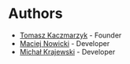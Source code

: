 # Authors
* [Tomasz Kaczmarzyk](//github.com/tkaczmarzyk) - Founder
* [Maciej Nowicki](//github.com/nowicki-maciej) - Developer
* [Michał Krajewski](//github.com/m-krajewski) - Developer